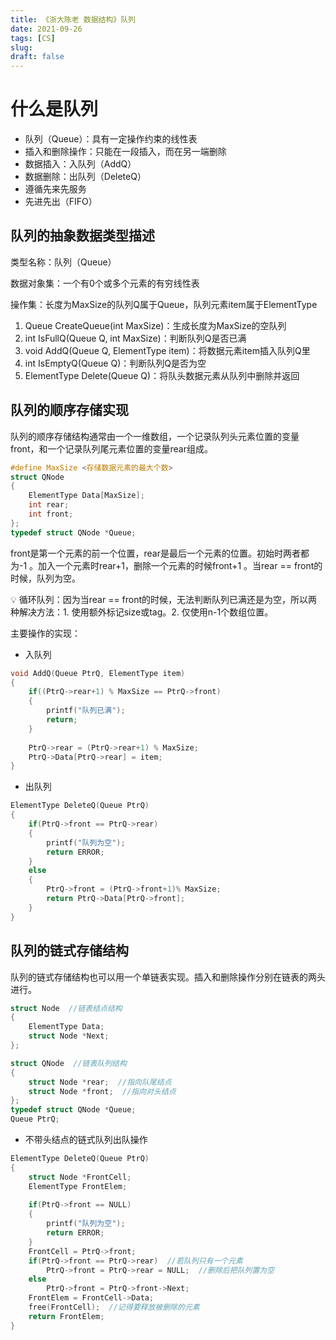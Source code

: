 ```yaml
---
title: 《浙大陈老 数据结构》队列
date: 2021-09-26
tags: [CS]
slug: 
draft: false
---
```


# 什么是队列

- 队列（Queue）：具有一定操作约束的线性表
- 插入和删除操作：只能在一段插入，而在另一端删除
- 数据插入：入队列（AddQ）
- 数据删除：出队列（DeleteQ）
- 遵循先来先服务
- 先进先出（FIFO）

## 队列的抽象数据类型描述

类型名称：队列（Queue）

数据对象集：一个有0个或多个元素的有穷线性表

操作集：长度为MaxSize的队列Q属于Queue，队列元素item属于ElementType

1. Queue CreateQueue(int MaxSize)：生成长度为MaxSize的空队列
2. int IsFullQ(Queue Q, int MaxSize)：判断队列Q是否已满
3. void AddQ(Queue Q, ElementType item)：将数据元素item插入队列Q里
4. int IsEmptyQ(Queue Q)：判断队列Q是否为空
5. ElementType Delete(Queue Q)：将队头数据元素从队列中删除并返回

## 队列的顺序存储实现

队列的顺序存储结构通常由一个一维数组，一个记录队列头元素位置的变量front，和一个记录队列尾元素位置的变量rear组成。

```c
#define MaxSize <存储数据元素的最大个数>
struct QNode
{
    ElementType Data[MaxSize];
    int rear;
    int front;
};
typedef struct QNode *Queue;
```

front是第一个元素的前一个位置，rear是最后一个元素的位置。初始时两者都为-1 。加入一个元素时rear+1，删除一个元素的时候front+1 。当rear == front的时候，队列为空。

<aside>
💡 循环队列：因为当rear == front的时候，无法判断队列已满还是为空，所以两种解决方法：1. 使用额外标记size或tag。2. 仅使用n-1个数组位置。

</aside>

主要操作的实现：

- 入队列

```c
void AddQ(Queue PtrQ, ElementType item)
{
    if((PtrQ->rear+1) % MaxSize == PtrQ->front)
    {
        printf("队列已满");
        return;
    }
    
    PtrQ->rear = (PtrQ->rear+1) % MaxSize;
    PtrQ->Data[PtrQ->rear] = item;
}
```

- 出队列

```c
ElementType DeleteQ(Queue PtrQ)
{
    if(PtrQ->front == PtrQ->rear)
    {
        printf("队列为空");
        return ERROR;
    }
    else
    {
        PtrQ->front = (PtrQ->front+1)% MaxSize;
        return PtrQ->Data[PtrQ->front];
    }
}
```

## 队列的链式存储结构

队列的链式存储结构也可以用一个单链表实现。插入和删除操作分别在链表的两头进行。

```c
struct Node  //链表结点结构
{
    ElementType Data;
    struct Node *Next;
};

struct QNode  //链表队列结构
{
    struct Node *rear;  //指向队尾结点
    struct Node *front;  //指向对头结点
};
typedef struct QNode *Queue;
Queue PtrQ;
```

- 不带头结点的链式队列出队操作

```c
ElementType DeleteQ(Queue PtrQ)
{
    struct Node *FrontCell;
    ElementType FrontElem;
    
    if(PtrQ->front == NULL)
    {
        printf("队列为空");
        return ERROR;
    }
    FrontCell = PtrQ->front;
    if(PtrQ->front == PtrQ->rear)  //若队列只有一个元素
        PtrQ->front = PtrQ->rear = NULL;  //删除后把队列置为空
    else
        PtrQ->front = PtrQ->front->Next;
    FrontElem = FrontCell->Data;
    free(FrontCell);  //记得要释放被删除的元素
    return FrontElem;
}
```